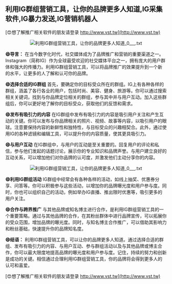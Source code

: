 ## **利用IG群组营销工具，让你的品牌更多人知道,IG采集软件,IG暴力发送,IG营销机器人**

[😍想了解推广相关软件的朋友请登录 http://www.vst.tw](http://www.vst.tw)

 <center><img src="https://vst.tw/MP4/tuiguang/png/2.png" alt="利用IG群组营销工具，让你的品牌更多人知道_0___.txt"></center>

**😄导言：**
在当今数字化时代，社交媒体成为了品牌推广和营销的重要渠道之一。Instagram（简称IG）作为全球最受欢迎的社交媒体平台之一，拥有庞大的用户群体和强大的传播力。利用IG群组营销工具，可以将品牌推广的效果提升到一个新的水平，让更多的人了解和认可你的品牌。

**😄选择合适的IG群组**
首先，要确定你的目标受众所在的群组。IG上有各种各样的群组，涵盖了各行各业的用户，包括时尚、美容、健身、旅游等。你可以通过搜索相关关键词，找到与你品牌定位相关的群组，参与其中并与用户互动。加入这些群组后，你可以更好地了解你的目标受众，获取他们的反馈和需求。

**😄发布有吸引力的内容**
在IG群组中发布有吸引力的内容是吸引用户关注和产生互动的关键。你可以发布与你品牌相关的照片、视频、故事等内容，以吸引用户的眼球。注意要保持内容的新鲜性和独特性，与目标受众的兴趣相契合。此外，通过使用IG的各种滤镜和编辑工具，可以提升你的内容质量，使其更具吸引力。

**😄与用户互动**
在IG群组中，与用户的互动是至关重要的。回复用户的评论和私信，参与他们发起的话题讨论，展示你的专业知识和品牌声誉。与用户建立良好的互动关系，可以增加他们对你品牌的认可度，并激发他们主动分享你的内容。

 <center><img src="https://vst.tw/MP4/tuiguang/png/6.png" alt="利用IG群组营销工具，让你的品牌更多人知道_0___.txt"></center>

**😄利用IG群组活动**
IG群组中经常会有各种各样的活动，如线上抽奖、优惠券分享、问答等。你可以积极参与这些活动，以增加你的品牌曝光度和用户参与度。同时，你也可以组织自己的活动，例如举办IG直播、推出限时优惠等，吸引更多的用户关注。

**😄合作与跨界推广**
与其他品牌或知名博主进行合作，是利用IG群组营销工具的一个重要策略。通过与其他品牌的合作，在其粉丝群体中进行品牌宣传，可以拓展你的受众范围，增加品牌的曝光度。同时，与知名博主合作推广，可以借助其影响力和粉丝基础，快速提升你的品牌知名度。

**😄结语：**
利用IG群组营销工具，可以让你的品牌更多人知道。通过选择合适的群组、发布有吸引力的内容、与用户互动、参与群组活动以及与其他品牌或博主合作，你可以最大限度地提高品牌的曝光度和用户参与度。记住，持续的努力和创新是成功的关键。相信通过合理利用IG群组营销工具，你的品牌将会得到更多人的认可和喜爱。

[😍想了解推广相关软件的朋友请登录 http://www.vst.tw](http://www.vst.tw)



